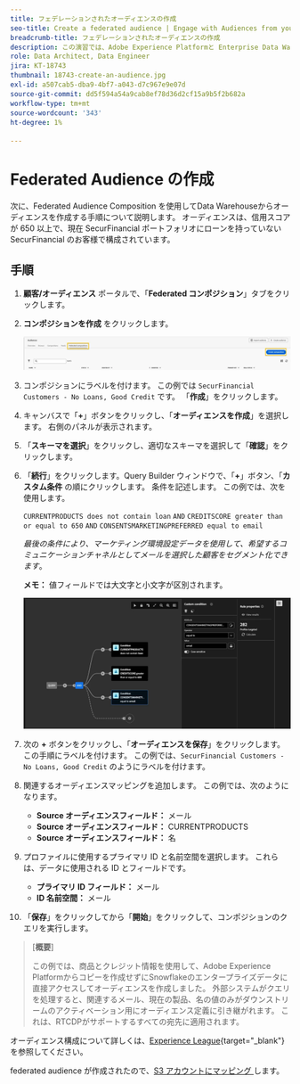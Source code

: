 ```yaml
---
title: フェデレーションされたオーディエンスの作成
seo-title: Create a federated audience | Engage with Audiences from your Data Warehouse using Federated Audience Composition
breadcrumb-title: フェデレーションされたオーディエンスの作成
description: この演習では、Adobe Experience Platformと Enterprise Data Warehouseの間の接続を設定して、Federated Audience Composition を有効にします。
role: Data Architect, Data Engineer
jira: KT-18743
thumbnail: 18743-create-an-audience.jpg
exl-id: a507cab5-dba9-4bf7-a043-d7c967e9e07d
source-git-commit: dd5f594a54a9cab8ef78d36d2cf15a9b5f2b682a
workflow-type: tm+mt
source-wordcount: '343'
ht-degree: 1%

---
```


# Federated Audience の作成

次に、Federated Audience Composition を使用してData Warehouseからオーディエンスを作成する手順について説明します。 オーディエンスは、信用スコアが 650 以上で、現在 SecurFinancial ポートフォリオにローンを持っていない SecurFinancial のお客様で構成されています。

## 手順

1. **顧客/オーディエンス** ポータルで、「**Federated コンポジション**」タブをクリックします。
2. **コンポジションを作成** をクリックします。

   ![create-composition](assets/create-composition.png)

3. コンポジションにラベルを付けます。 この例では `SecurFinancial Customers - No Loans, Good Credit` です。 「**作成**」をクリックします。

4. キャンバスで「**+**」ボタンをクリックし、「**オーディエンスを作成**」を選択します。 右側のパネルが表示されます。

5. 「**スキーマを選択**」をクリックし、適切なスキーマを選択して「**確認**」をクリックします。

6. 「**続行**」をクリックします。Query Builder ウィンドウで、「**+**」ボタン、「**カスタム条件** の順にクリックします。 条件を記述します。 この例では、次を使用します。

   `CURRENTPRODUCTS does not contain loan`
   `AND`
   `CREDITSCORE greater than or equal to 650`
   `AND`
   `CONSENTSMARKETINGPREFERRED equal to email`

   *最後の条件により、マーケティング環境設定データを使用して、希望するコミュニケーションチャネルとしてメールを選択した顧客をセグメント化できます*。

   **メモ：** 値フィールドでは大文字と小文字が区別されます。

   ![query-builder](assets/query-builder.png)

7. 次の **+** ボタンをクリックし、「**オーディエンスを保存**」をクリックします。 この手順にラベルを付けます。 この例では、`SecurFinancial Customers - No Loans, Good Credit` のようにラベルを付けます。

8. 関連するオーディエンスマッピングを追加します。 この例では、次のようになります。

   - **Source オーディエンスフィールド：** メール
   - **Source オーディエンスフィールド：** CURRENTPRODUCTS
   - **Source オーディエンスフィールド：** 名

9. プロファイルに使用するプライマリ ID と名前空間を選択します。 これらは、データに使用される ID とフィールドです。

   - **プライマリ ID フィールド：** メール
   - **ID 名前空間：** メール

10. 「**保存**」をクリックしてから「**開始**」をクリックして、コンポジションのクエリを実行します。

>[**概要**]
>
> この例では、商品とクレジット情報を使用して、Adobe Experience Platformからコピーを作成せずにSnowflakeのエンタープライズデータに直接アクセスしてオーディエンスを作成しました。 外部システムがクエリを処理すると、関連するメール、現在の製品、名の値のみがダウンストリームのアクティベーション用にオーディエンス定義に引き継がれます。 これは、RTCDPがサポートするすべての宛先に適用されます。

オーディエンス構成について詳しくは、[Experience League](https://experienceleague.adobe.com/ja/docs/federated-audience-composition/using/compositions/create-composition/create-composition){target="_blank"} を参照してください。

federated audience が作成されたので、[S3 アカウントにマッピング ](map-federated-audience-to-s3.md) します。
